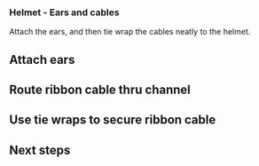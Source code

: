 ### Helmet - Ears and cables

Attach the ears, and then tie wrap the cables neatly to the helmet.

## Attach ears

## Route ribbon cable thru channel

## Use tie wraps to secure ribbon cable

## Next steps
